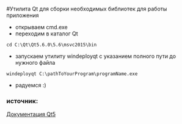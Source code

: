 #Утилита Qt для сборки необходимых библиотек для работы приложения
- открываем cmd.exe
- переходим в каталог Qt
```
cd C:\Qt\Qt5.6.0\5.6\msvc2015\bin
```
- запускаем утилиту windeployqt с указанием полного пути до нужного файла
```
windeployqt C:\pathToYourProgram\programName.exe
```
- радуемся :)

### источник:
[Документация Qt5](http://doc.qt.io/qt-5/windows-deployment.html)
